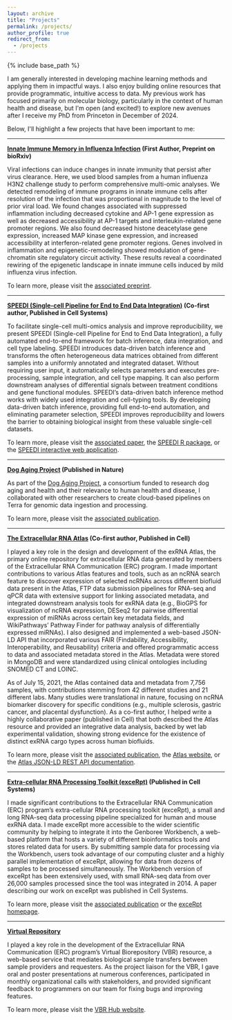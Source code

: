 ```yaml
---
layout: archive
title: "Projects"
permalink: /projects/
author_profile: true
redirect_from:
  - /projects
---
```


{% include base_path %}

I am generally interested in developing machine learning methods and applying them in impactful ways. I also enjoy building online resources that provide programmatic, intuitive access to data. My previous work has focused primarily on molecular biology, particularly in the context of human health and disease, but I'm open (and excited!) to explore new avenues after I receive my PhD from Princeton in December of 2024.

Below, I'll highlight a few projects that have been important to me:

---

**[Innate Immune Memory in Influenza Infection](https://www.biorxiv.org/content/10.1101/2024.09.20.612974v1) (First Author, Preprint on bioRxiv)**

Viral infections can induce changes in innate immunity that persist after virus clearance. Here, we used blood samples from a human influenza H3N2 challenge study to perform comprehensive multi-omic analyses. We detected remodeling of immune programs in innate immune cells after resolution of the infection that was proportional in magnitude to the level of prior viral load. We found changes associated with suppressed inflammation including decreased cytokine and AP-1 gene expression as well as decreased accessibility at AP-1 targets and interleukin-related gene promoter regions. We also found decreased histone deacetylase gene expression, increased MAP kinase gene expression, and increased accessibility at interferon-related gene promoter regions. Genes involved in inflammation and epigenetic-remodeling showed modulation of gene-chromatin site regulatory circuit activity. These results reveal a coordinated rewiring of the epigenetic landscape in innate immune cells induced by mild influenza virus infection.

To learn more, please visit the [associated preprint](https://www.biorxiv.org/content/10.1101/2024.09.20.612974v1).

---

**[SPEEDI (Single-cell Pipeline for End to End Data Integration)](https://www.biorxiv.org/content/10.1101/2023.11.01.564815v2) (Co-first author, Published in Cell Systems)**

To facilitate single-cell multi-omics analysis and improve reproducibility, we present SPEEDI (Single-cell Pipeline for End to End Data Integration), a fully automated end-to-end framework for batch inference, data integration, and cell type labeling. SPEEDI introduces data-driven batch inference and transforms the often heterogeneous data matrices obtained from different samples into a uniformly annotated and integrated dataset. Without requiring user input, it automatically selects parameters and executes pre-processing, sample integration, and cell type mapping. It can also perform downstream analyses of differential signals between treatment conditions and gene functional modules. SPEEDI’s data-driven batch inference method works with widely used integration and cell-typing tools. By developing data-driven batch inference, providing full end-to-end automation, and eliminating parameter selection, SPEEDI improves reproducibility and lowers the barrier to obtaining biological insight from these valuable single-cell datasets.

To learn more, please visit the [associated paper](https://www.cell.com/cell-systems/abstract/S2405-4712(24)00267-9), the [SPEEDI R package](https://github.com/FunctionLab/SPEEDI), or the [SPEEDI interactive web application](https://speedi.princeton.edu/).

---

**[Dog Aging Project](https://www.nature.com/articles/s41586-021-04282-9) (Published in Nature)**

As part of the [Dog Aging Project](https://dogagingproject.org/), a consortium funded to research dog aging and health and their relevance to human health and disease,  I collaborated with other researchers to create cloud-based pipelines on Terra for genomic data ingestion and processing.

To learn more, please visit the [associated publication](https://www.nature.com/articles/s41586-021-04282-9).

---

**[The Extracellular RNA Atlas](https://www.cell.com/cell/fulltext/S0092-8674(19)30167-9?sf210646493=1) (Co-first author, Published in Cell)**

I played a key role in the design and development of the exRNA Atlas, the primary online repository for extracellular RNA data generated by members of the Extracellular RNA Communication (ERC) program. I made important contributions to various Atlas features and tools, such as an ncRNA search feature to discover expression of selected ncRNAs across different biofluid data present in the Atlas, FTP data submission pipelines for RNA-seq and qPCR data with extensive support for linking associated metadata, and integrated downstream analysis tools for exRNA data (e.g., BioGPS for visualization of ncRNA expression, DESeq2 for pairwise differential expression of miRNAs across certain key metadata fields, and WikiPathways’ Pathway Finder for pathway analysis of differentially expressed miRNAs). I also designed and implemented a web-based JSON-LD API that incorporated various FAIR (Findability, Accessibility, Interoperability, and Reusability) criteria and offered programmatic access to data and associated metadata stored in the Atlas. Metadata were stored in MongoDB and were standardized using clinical ontologies including SNOMED CT and LOINC.

As of July 15, 2021, the Atlas contained data and metadata from 7,756 samples, with contributions stemming from 42 different studies and 21 different labs. Many studies were translational in nature, focusing on ncRNA biomarker discovery for specific conditions (e.g., multiple sclerosis, gastric cancer, and placental dysfunction). As a co-first author, I helped write a highly collaborative paper (published in Cell) that both described the Atlas resource and provided an integrative data analysis, backed by wet lab experimental validation, showing strong evidence for the existence of distinct exRNA cargo types across human biofluids.

To learn more, please visit the [associated publication](https://www.cell.com/cell/fulltext/S0092-8674(19)30167-9?sf210646493=1), the [Atlas website](https://exrna-atlas.org/), or the [Atlas JSON-LD REST API documentation](https://brl-bcm.stoplight.io/docs/exrna-atlas-json-api/ZG9jOjQ1Mg-overview).

---

**[Extra-cellular RNA Processing Toolkit (exceRpt)](https://www.cell.com/cell/fulltext/S0092-8674(19)30167-9?sf210646493=1) (Published in Cell Systems)**

I made significant contributions to the Extracellular RNA Communication (ERC) program’s extra-cellular RNA processing toolkit (exceRpt), a small and long RNA-seq data processing pipeline specialized for human and mouse exRNA data. I made exceRpt more accessible to the wider scientific community by helping to integrate it into the Genboree Workbench, a web-based platform that hosts a variety of different bioinformatics tools and stores related data for users. By submitting sample data for processing via the Workbench, users took advantage of our computing cluster and a highly parallel implementation of exceRpt, allowing for data from dozens of samples to be processed simultaneously. The Workbench version of exceRpt has been extensively used, with small RNA-seq data from over 26,000 samples processed since the tool was integrated in 2014. A paper describing our work on exceRpt was published in Cell Systems.

To learn more, please visit the [associated publication](https://www.cell.com/cell-systems/fulltext/S2405-4712(19)30074-2?sf210646498=1) or the [exceRpt homepage](https://github.gersteinlab.org/exceRpt/).

---

**[Virtual Repository](https://genboree.org/vbr-hub/)**

I played a key role in the development of the Extracellular RNA Communication (ERC) program’s Virtual Biorepository (VBR) resource, a web-based service that mediates biological sample transfers between sample providers and requesters. As the project liaison for the VBR, I gave oral and poster presentations at numerous conferences, participated in monthly organizational calls with stakeholders, and provided significant feedback to programmers on our team for fixing bugs and improving features.

To learn more, please visit the [VBR Hub website](https://genboree.org/vbr-hub/).
